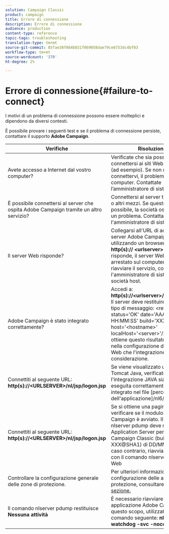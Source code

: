 ```yaml
---
solution: Campaign Classic
product: campaign
title: Errore di connessione
description: Errore di connessione
audience: production
content-type: reference
topic-tags: troubleshooting
translation-type: tm+mt
source-git-commit: 85fae38f864b031f069058dae79ce6753dc4bf03
workflow-type: tm+mt
source-wordcount: '370'
ht-degree: 2%

---
```



# Errore di connessione{#failure-to-connect}

I motivi di un problema di connessione possono essere molteplici e dipendono da diversi contesti.

È possibile provare i seguenti test e se il problema di connessione persiste, contattare il supporto **Adobe Campaign**.



<table> 
<thead> 
<tr> 
<th>Verifiche<br /> </th> 
<th>Risoluzione<br /> </th> 
</tr> 
</thead> 
<tbody> 
<tr> 
<td>Avete accesso a Internet dal vostro computer?</td> 
<td>Verificate che sia possibile connettersi ai siti Web in Internet (ad esempio). Se non riuscite a connettervi, il problema è sul computer. Contattate l’amministratore di sistema.</td>
</tr>
<tr> 
<td>È possibile connettersi al server che ospita  Adobe Campaign tramite un altro servizio?</td> 
<td>Connettersi al server tramite SSH o altri mezzi. Se questo non è possibile, la società ospitante ha un problema. Contattare l'amministratore di sistema.</td>
</tr>
<tr> 
<td>Il server Web risponde?</td> 
<td>Collegarsi all'URL di accesso  server Adobe Campaign utilizzando un browser Web: <b>http(s):// &lt;urlserver&gt;</b>. Se non risponde, il server Web viene arrestato sul computer. Per riavviare il servizio, contattare l'amministratore di sistema della società host.</td>
</tr>
<tr> 
<td> Adobe Campaign è stato integrato correttamente?</td> 
<td>Accedi a: <b>http(s)://&lt;urlserver&gt;/r/test</b> URL. Il server deve restituire il seguente tipo di messaggio: &lt;redir status='OK' date='AAAA/MM/GG HH:MM:SS' build='XXXX' host='&lt;hostname&gt;' localHost='&lt;server&gt;'/&gt;Se non si ottiene questo risultato, verificare nella configurazione del server Web che l'integrazione è presa in considerazione.</td>
</tr>
<tr> 
<td>Connettiti al seguente URL: <b>http(s)://&lt;URLSERVER&gt;/nl/jsp/logon.jsp</b></td>
<td>Se viene visualizzato un errore Tomcat Java, verificate che l'integrazione JAVA sia stata eseguita correttamente. È integrato nel file [percorso dell'applicazione]/nl6/customer.sh</td>
</tr>
<tr> 
<td>Connettiti al seguente URL: <b>http(s)://&lt;URLSERVER&gt;/nl/jsp/logon.jsp</b></td>
<td>Se si ottiene una pagina vuota, verificare se il modulo Web  Adobe Campaign è avviato. Il comando nlserver pdump deve restituire Application Server per Adobe Campaign Classic (build 7.X AA.R XXX@SHA1) di DD/MM/YYYY. In caso contrario, riavviare il modulo con il comando nlserver avviare il Web</td>
</tr>
<tr>
<td>Controllare la configurazione generale delle zone di protezione.</td>
<td>Per ulteriori informazioni sulla configurazione delle aree di protezione, consultare <a href="https://experienceleague.adobe.com/docs/campaign-classic/using/installing-campaign-classic/additional-configurations/configuring-campaign-server.html?lang=en#configuring-campaign-server"/>questa sezione.</a></td>
</tr>
<tr>
<td>Il comando nlserver pdump restituisce <b>Nessuna attività</b></td>
<td>È necessario riavviare l'intera applicazione  Adobe Campaign. A questo scopo, utilizzate il comando seguente: <b>nlserver watchdog -svc -noconsole</b></td>
</tr>
</tbody> 
</table>
